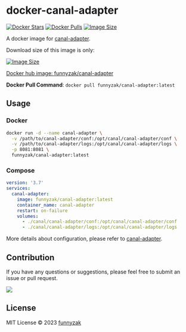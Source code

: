 # docker-canal-adapter

[![Docker Stars](https://img.shields.io/docker/stars/funnyzak/canal-adapter.svg?style=flat-square)](https://hub.docker.com/r/funnyzak/canal-adapter/)
[![Docker Pulls](https://img.shields.io/docker/pulls/funnyzak/canal-adapter.svg?style=flat-square)](https://hub.docker.com/r/funnyzak/canal-adapter/)
[![Image Size](https://img.shields.io/docker/image-size/funnyzak/canal-adapter)](https://hub.docker.com/r/funnyzak/canal-adapter/)

A docker image for [canal-adapter](https://github.com/alibaba/canal/tree/master/client-adapter).

Download size of this image is only:

[![Image Size](https://img.shields.io/docker/image-size/funnyzak/canal-adapter)](https://hub.docker.com/r/funnyzak/canal-adapter/)

[Docker hub image: funnyzak/canal-adapter](https://hub.docker.com/r/funnyzak/canal-adapter)

**Docker Pull Command**: `docker pull funnyzak/canal-adapter:latest`

## Usage

### Docker

```bash
docker run -d --name canal-adapter \
  -v /path/to/canal-adapter/conf:/opt/canal/canal-adapter/conf \
  -v /path/to/canal-adapter/logs:/opt/canal/canal-adapter/logs \
  -p 8081:8081 \
  funnyzak/canal-adapter:latest
```

### Compose

```yaml
version: '3.7'
services:
  canal-adapter:
    image: funnyzak/canal-adapter:latest
    container_name: canal-adapter
    restart: on-failure
    volumes:
      - ./canal/canal-adapter/conf:/opt/canal/canal-adapter/conf
      - ./canal/canal-adapter/logs:/opt/canal/canal-adapter/logs
```

More details about configuration, please refer to [canal-adapter](https://github.com/alibaba/canal/tree/master/client-adapter).

## Contribution

If you have any questions or suggestions, please feel free to submit an issue or pull request.

<a href="https://github.com/funnyzak/canal-adapter-docker/graphs/contributors">
  <img src="https://contrib.rocks/image?repo=funnyzak/canal-adapter-docker" />
</a>

## License

MIT License © 2023 [funnyzak](https://github.com/funnyzak)
